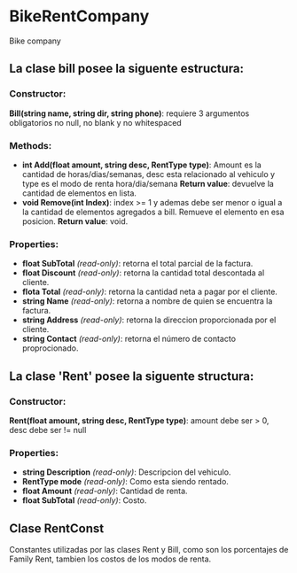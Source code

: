 # BikeRentCompany

Bike company

## La clase bill posee la siguente estructura:

### Constructor:
**Bill(string name, string dir, string phone)**: requiere 3 argumentos obligatorios no null, no blank y no whitespaced

### Methods:
* **int Add(float amount, string desc, RentType type)**: Amount es la cantidad de horas/dias/semanas, desc esta relacionado al vehiculo y type es el modo de renta hora/dia/semana
**Return value**: devuelve la cantidad de elementos en lista.
* **void Remove(int Index)**: index >= 1 y ademas debe ser menor o igual a la cantidad de elementos agregados a bill. Remueve el elemento en esa posicion.
**Return value**: void. 

### Properties:
* **float SubTotal** *(read-only)*: retorna el total parcial de la factura.
* **float Discount** *(read-only)*: retorna la cantidad total descontada al cliente.
* **flota Total** *(read-only)*: retorna la cantidad neta a pagar por el cliente.
* **string Name** *(read-only)*: retorna a nombre de quien se encuentra la factura.
* **string Address** *(read-only)*: retorna la direccion proporcionada por el cliente.
* **string Contact** *(read-only)*: retorna el número de contacto proprocionado.

## La clase 'Rent' posee la siguente structura:

### Constructor:
**Rent(float amount, string desc, RentType type)**: amount debe ser > 0, desc debe ser != null

### Properties:
* **string Description** *(read-only)*: Descripcion del vehiculo.
* **RentType mode** *(read-only)*: Como esta siendo rentado.
* **float Amount** *(read-only)*: Cantidad de renta.
* **float SubTotal** *(read-only)*: Costo.

## Clase RentConst
Constantes utilizadas por las clases Rent y Bill, como son los porcentajes de Family Rent, tambien los costos de los modos de renta. 

